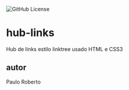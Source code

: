 ![GitHub License](https://img.shields.io/github/license/Paulo-Roberto753/hub-links?style=for-the-badge)

# hub-links
Hub de links estilo linktree usado HTML e CSS3
## autor 
Paulo Roberto 
